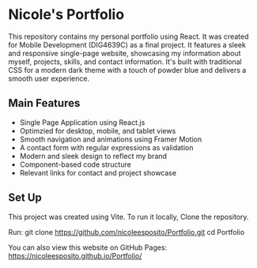 # Nicole's Portfolio

This repository contains my personal portfolio using React. It was created for Mobile Development (DIG4639C) as a final project. It features a sleek and responsive single-page website, showcasing my information about myself, projects, skills, and contact information. It's built with traditional CSS for a modern dark theme with a touch of powder blue and delivers a smooth user experience.

## Main Features

- Single Page Application using React.js
- Optimzied for desktop, mobile, and tablet views
- Smooth navigation and animations using Framer Motion
- A contact form with regular expressions as validation
- Modern and sleek design to reflect my brand
- Component-based code structure
- Relevant links for contact and project showcase

## Set Up

This project was created using Vite. To run it locally, Clone the repository.

Run:
git clone
https://github.com/nicoleesposito/Portfolio.git
cd Portfolio

You can also view this website on GitHub Pages:
https://nicoleesposito.github.io/Portfolio/

